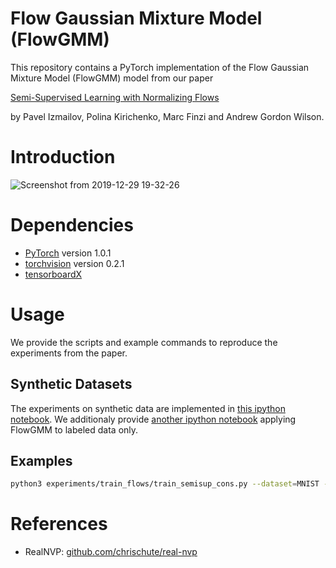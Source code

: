 # Flow Gaussian Mixture Model (FlowGMM)
This repository contains a PyTorch implementation of the Flow Gaussian Mixture Model (FlowGMM) model from our paper

[Semi-Supervised Learning with Normalizing Flows ](https://invertibleworkshop.github.io/accepted_papers/pdfs/INNF_2019_paper_28.pdf)

by Pavel Izmailov, Polina Kirichenko, Marc Finzi and Andrew Gordon Wilson.

# Introduction

![Screenshot from 2019-12-29 19-32-26](https://user-images.githubusercontent.com/14368801/71559657-fa771280-2a71-11ea-8deb-5b3b422c6c8f.png)


# Dependencies
* [PyTorch](http://pytorch.org/) version 1.0.1
* [torchvision](https://github.com/pytorch/vision/) version 0.2.1
* [tensorboardX](https://github.com/lanpa/tensorboardX)

# Usage

We provide the scripts and example commands to reproduce the experiments from the paper. 

## Synthetic Datasets

The experiments on synthetic data are implemented in [this ipython notebook](https://github.com/izmailovpavel/flow_ssl/blob/public/experiments/synthetic_data/synthetic.ipynb).
We additionaly provide [another ipython notebook](https://github.com/izmailovpavel/flow_ssl/blob/public/experiments/synthetic_data/synthetic-labeled-only.ipynb)
applying FlowGMM to labeled data only. 

## Examples

```bash
python3 experiments/train_flows/train_semisup_cons.py --dataset=MNIST --data_path=data/mnist/ --label_path=data/labels/mnist/100_balanced_labels/10.npz --logdir=<LOGDIR> --ckptdir=<CKPTDIR> --save_freq=5000 --means=random --means_r=1. --num_epochs=30000 --label_weight=3 --consistency_weight=1. --consistency_rampup=1000 --lr=1e-5 --eval_freq=100 --flow=RealNVP
```

# References

* RealNVP: [github.com/chrischute/real-nvp](https://github.com/chrischute/real-nvp)
